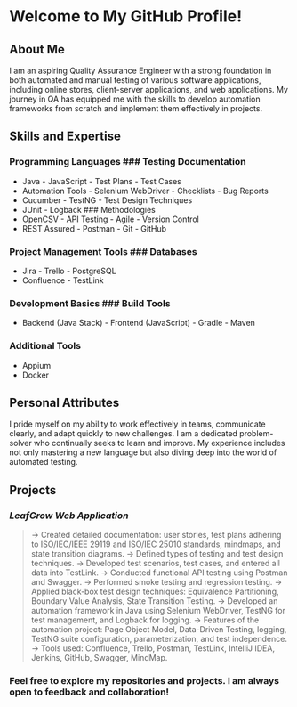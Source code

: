 # Welcome to My GitHub Profile!
## About Me
I am an aspiring Quality Assurance Engineer with a strong foundation in both automated and manual testing of various software applications, including online stores, client-server applications, and web applications. My journey in QA has equipped me with the skills to develop automation frameworks from scratch and implement them effectively in projects.

## Skills and Expertise
### Programming Languages                                                ### Testing Documentation
- Java                     - JavaScript                                  - Test Plans               - Test Cases
- Automation Tools         - Selenium WebDriver                          - Checklists               - Bug Reports
- Cucumber                 - TestNG                                      - Test Design Techniques
- JUnit                    - Logback                                     ### Methodologies
- OpenCSV                  - API Testing                                 - Agile                    - Version Control
- REST Assured             - Postman                                     - Git                      - GitHub
### Project Management Tools                                             ### Databases
- Jira                     - Trello                                      - PostgreSQL
- Confluence               - TestLink
### Development Basics                                                   ### Build Tools   
- Backend (Java Stack)     - Frontend (JavaScript)                       - Gradle                   - Maven
### Additional Tools
- Appium
- Docker
## Personal Attributes
I pride myself on my ability to work effectively in teams, communicate clearly, and adapt quickly to new challenges. I am a dedicated problem-solver who continually seeks to learn and improve. My experience includes not only mastering a new language but also diving deep into the world of automated testing.

## Projects
### _LeafGrow Web Application_
> -> Created detailed documentation: user stories, test plans adhering to ISO/IEC/IEEE 29119 and ISO/IEC 25010 standards, mindmaps, and state transition diagrams.
> -> Defined types of testing and test design techniques.
> -> Developed test scenarios, test cases, and entered all data into TestLink.
> -> Conducted functional API testing using Postman and Swagger.
> -> Performed smoke testing and regression testing.
> -> Applied black-box test design techniques: Equivalence Partitioning, Boundary Value Analysis, State Transition Testing.
> -> Developed an automation framework in Java using Selenium WebDriver, TestNG for test management, and Logback for logging.
> -> Features of the automation project: Page Object Model, Data-Driven Testing, logging, TestNG suite configuration, parameterization, and test independence.
> -> Tools used: Confluence, Trello, Postman, TestLink, IntelliJ IDEA, Jenkins, GitHub, Swagger, MindMap.
### Feel free to explore my repositories and projects. I am always open to feedback and collaboration!
